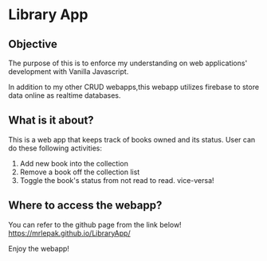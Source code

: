 # Library App

## Objective
The purpose of this is to enforce my understanding on web applications' development with Vanilla Javascript.

In addition to my other CRUD webapps,this webapp utilizes firebase to store data online as realtime databases.

## What is it about?
This is a web app that keeps track of books owned and its status.
User can do these following activities:
1. Add new book into the collection
2. Remove a book off the collection list
3. Toggle the book's status from not read to read. vice-versa!

## Where to access the webapp?
You can refer to the github page from the link below!
https://mrlepak.github.io/LibraryApp/


Enjoy the webapp!